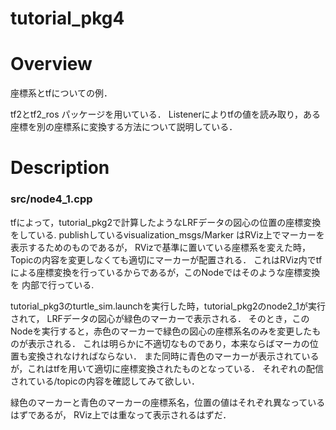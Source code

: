 tutorial_pkg4
====

Overview
====
座標系とtfについての例．

tf2とtf2_ros パッケージを用いている．
Listenerによりtfの値を読み取り，ある座標を別の座標系に変換する方法について説明している．

Description
====

### src/node4_1.cpp
tfによって，tutorial_pkg2で計算したようなLRFデータの図心の位置の座標変換をしている.
publishしているvisualization_msgs/Marker はRViz上でマーカーを表示するためのものであるが，
RVizで基準に置いている座標系を変えた時，Topicの内容を変更しなくても適切にマーカーが配置される．
これはRViz内でtfによる座標変換を行っているからであるが，このNodeではそのような座標変換を
内部で行っている.

tutorial_pkg3のturtle_sim.launchを実行した時，tutorial_pkg2のnode2_1が実行されて，
LRFデータの図心が緑色のマーカーで表示される．
そのとき，このNodeを実行すると，赤色のマーカーで緑色の図心の座標系名のみを変更したものが表示される．
これは明らかに不適切なものであり，本来ならばマーカの位置も変換されなければならない．
また同時に青色のマーカーが表示されているが，これはtfを用いて適切に座標変換されたものとなっている．
それぞれの配信されている/topicの内容を確認してみて欲しい．

緑色のマーカーと青色のマーカーの座標系名，位置の値はそれぞれ異なっているはずであるが，
RViz上では重なって表示されるはずだ．
